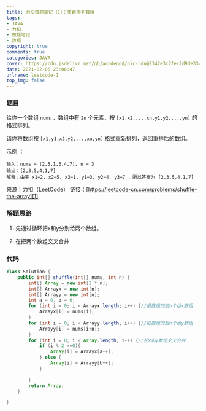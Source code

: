 ```yaml
---
title: 力扣做题笔记（1）：重新排列数组
tags: 
- JAVA
- 力扣
- 做题笔记
- 数组
copyright: true
comments: true
categories: JAVA
cover: https://cdn.jsdelivr.net/gh/acodegod/pic-cdn@2342e3c2fec2d9de334e754e720518f92e4a47f9/2021/03/05/94ae7d2ce22e2c5f7cf3fc13320df625.png
date: 2021-02-06 23:06:47
urlname: leetcode-1
top_img: false
---
```


### 题目
给你一个数组 `nums` ，数组中有 `2n` 个元素，按 `[x1,x2,...,xn,y1,y2,...,yn]` 的格式排列。

请你将数组按 `[x1,y1,x2,y2,...,xn,yn]` 格式重新排列，返回重排后的数组。

示例 ：
```
输入：nums = [2,5,1,3,4,7], n = 3
输出：[2,3,5,4,1,7] 
解释：由于 x1=2, x2=5, x3=1, y1=3, y2=4, y3=7 ，所以答案为 [2,3,5,4,1,7]
```

来源：力扣（LeetCode）
链接：[https://leetcode-cn.com/problems/shuffle-the-array][1]

### 解题思路
1. 先通过循环把x和y分别给两个数组。

2. 在把两个数组交叉合并

### 代码

```java
class Solution {
    public int[] shuffle(int[] nums, int n) {
        int[] Array = new int[2 * n];
        int[] Arrayx = new int[n];
        int[] Arrayy = new int[n];
        int a = 0, b = 0;
        for (int i = 0; i < Arrayx.length; i++) {//把数组的前n个给x数组
            Arrayx[i] = nums[i];
        }
        for (int i = 0; i < Arrayy.length; i++) {//把数组的后n个给y数组
            Arrayy[i] = nums[i+n];
        }
        for (int i = 0; i < Array.length; i++) {//把x和y数组交叉合并
            if (i % 2 ==0){
                Array[i] = Arrayx[a++];
            } else {
                Array[i] = Arrayy[b++];
            }

        }
        return Array;
    }

}
```


[1]: https://leetcode-cn.com/problems/shuffle-the-array